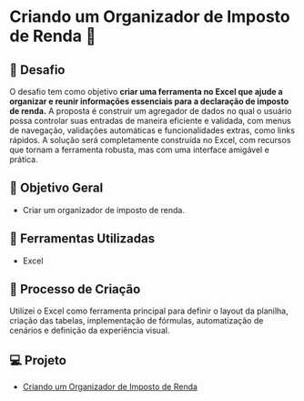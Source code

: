 # Criando um Organizador de Imposto de Renda 🦁

## 🚀 Desafio

O desafio tem como objetivo **criar uma ferramenta no Excel que ajude a organizar e reunir informações essenciais para a declaração de imposto de renda.** A proposta é construir um agregador de dados no qual o usuário possa controlar suas entradas de maneira eficiente e validada, com menus de navegação, validações automáticas e funcionalidades extras, como links rápidos. A solução será completamente construída no Excel, com recursos que tornam a ferramenta robusta, mas com uma interface amigável e prática.

## 📒 Objetivo Geral

- Criar um organizador de imposto de renda.

## 🤖 Ferramentas Utilizadas

- Excel

## 🧐 Processo de Criação

Utilizei o Excel como ferramenta principal para definir o layout da planilha, criação das tabelas, implementação de fórmulas, automatização de cenários e definição da experiência visual.

## 💻 Projeto

- [Criando um Organizador de Imposto de Renda](https://github.com/guimanaira/Repositorio_Dados/blob/main/Bootcamp_Santander-Excel_com_IA/02_Criando_um_Organizador_de_Imposto_de_Renda/organizador_de_Imposto_de_Renda.xlsx)
